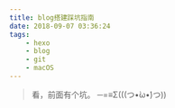 ```yaml
---
title: blog搭建踩坑指南
date: 2018-09-07 03:36:24
tags: 
    - hexo
    - blog
    - git
    - macOS
---
```

> 看，前面有个坑。    ─=≡Σ(((つ•̀ω•́)つ))
